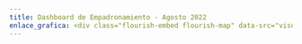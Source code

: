 ```yaml
---
title: Dashboard de Empadronamiento - Agosto 2022
enlace_grafica: <div class="flourish-embed flourish-map" data-src="visualisation/11237376"><script src="https://public.flourish.studio/resources/embed.js"></script></div>
---
```


